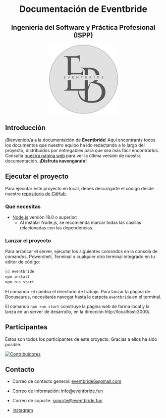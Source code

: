 <div align="center">

# Documentación de Eventbride
## <center>Ingeniería del Software y Práctica Profesional (ISPP)</center>

</div>
<p align="center">
    <img src="docs/img/Eventbride.png" width="225" height="225">
</p>

## Introducción

¡Bienvenido/a a la documentación de **Eventbride**! Aquí encontrarás todos los documentos que nuestro equipo ha ido redactando a lo largo del proyecto, distribuidos por entregables para que sea más fácil encontrarlos. Consulta [nuestra página web](https://ispp-2425-03.ew.r.appspot.com/) para ver la última versión de nuestra documentación. **¡Disfruta navengando!**

## Ejecutar el proyecto

Para ejecutar este proyecto en local, debes descargarte el código desde nuestro [repositorio de GitHub](https://github.com/ISPP-Eventbride/Eventbride-documentation).

### Qué necesitas

- [Node.js](https://nodejs.org/en/download/) versión 18.0 o superior:
  - Al instalar Node.js, se recomienda marcar todas las casillas relacionadas con las dependencias.

### Lanzar el proyecto

Para arrancar el server, ejecutar los siguientes comandos en la consola de comandos, Powershell, Terminal o cualquier otro terminal integrado en tu editor de código:

```bash
cd eventbride
npm install
npm run start
```

El comando `cd` cambia el directorio de trabajo. Para lanzar la página de Docusaurus, necesitarás navegar hasta la carpeta `eventbride` en el terminal.

El comando `npm run start` construye la página web de forma local y la lanza en un server de desarrollo, en la dirección http://localhost:3000/.

## Participantes

Estos son todos los participantes de este proyecto. Gracias a ellos ha sido posible.

[![Contribuidores](https://contrib.rocks/image?repo=ISPP-Eventbride/Eventbride-documentation)](https://github.com/ISPP-Eventbride/Eventbride-documentation/graphs/contributors)

## Contacto

- Correo de contacto general: eventbride6@gmail.com

- Correo de información: info@eventbride.fun

- Correo de soporte: soporte@eventbride.fun

- [Instagram](https://www.instagram.com/eventbride_svq/)
